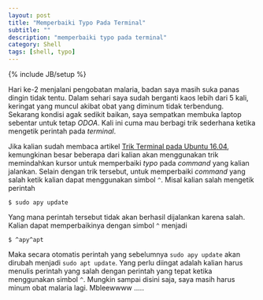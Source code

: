 ```yaml
---
layout: post
title: "Memperbaiki Typo Pada Terminal"
subtitle: ""
description: "memperbaiki typo pada terminal"
category: Shell
tags: [shell, typo]
---
```

{% include JB/setup %}

Hari ke-2 menjalani pengobatan malaria, badan saya masih suka panas dingin tidak tentu. Dalam sehari saya sudah berganti kaos lebih dari 5 kali, keringat yang muncul akibat obat yang diminum tidak terbendung. Sekarang kondisi agak sedikit baikan, saya sempatkan membuka laptop sebentar untuk tetap _ODOA_. Kali ini cuma mau berbagi trik sederhana ketika mengetik perintah pada _terminal_.

<!--more-->
Jika kalian sudah membaca artikel [Trik Terminal pada Ubuntu 16.04](https://linhub.io/shell/2017/04/14/trik-terminal-pada-ubuntu-1604/), kemungkinan besar beberapa dari kalian akan menggunakan trik memindahkan kursor untuk memperbaiki _typo_ pada _command_ yang kalian jalankan. Selain dengan trik tersebut, untuk memperbaiki _command_ yang salah ketik kalian dapat menggunakan simbol `^`. Misal kalian salah mengetik perintah

    $ sudo apy update

Yang mana perintah tersebut tidak akan berhasil dijalankan karena salah. Kalian dapat memperbaikinya dengan simbol `^` menjadi 

    $ ^apy^apt

Maka secara otomatis perintah yang sebelumnya `sudo apy update` akan dirubah menjadi `sudo apt update`. Yang perlu diingat adalah kalian harus menulis perintah yang salah dengan perintah yang tepat ketika menggunakan simbol `^`. Mungkin sampai disini saja, saya masih harus minum obat malaria lagi. Mbleewwww .....
